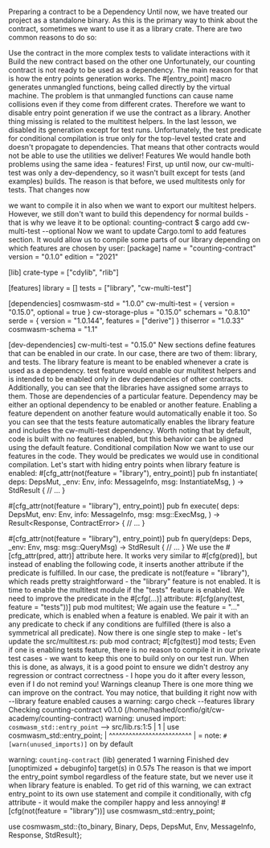 Preparing a contract to be a Dependency
Until now, we have treated our project as a standalone binary. As this is the primary way to think about the contract, sometimes we want to use it as a library crate. There are two common reasons to do so:



Use the contract in the more complex tests to validate interactions with it
Build the new contract based on the other one
Unfortunately, our counting contract is not ready to be used as a dependency. The main reason for that is how the entry points generation works. The #[entry_point] macro generates unmangled functions, being called directly by the virtual machine. The problem is that unmangled functions can cause name collisions even if they come from different crates. Therefore we want to disable entry point generation if we use the contract as a library.
Another thing missing is related to the multitest helpers. In the last lesson, we disabled its generation except for test runs. Unfortunately, the test predicate for conditional compilation is true only for the top-level tested crate and doesn't propagate to dependencies. That means that other contracts would not be able to use the utilities we deliver!
Features
We would handle both problems using the same idea - features! First, up until now, our cw-multi-test was only a dev-dependency, so it wasn't built except for tests (and examples) builds.
The reason is that before, we used multitests only for tests. That changes now

we want to compile it in also when we want to export our multitest helpers. However, we still don't want to build this dependency for normal builds - that is why we leave it to be optional:
counting-contract $ cargo add cw-multi-test --optional
Now we want to update Cargo.toml to add features section. It would allow us to compile some parts of our library depending on which features are chosen by user:
[package]
name = "counting-contract"
version = "0.1.0"
edition = "2021"

[lib]
crate-type = ["cdylib", "rlib"]

[features]
library = []
tests = ["library", "cw-multi-test"]

[dependencies]
cosmwasm-std = "1.0.0"
cw-multi-test = { version = "0.15.0", optional = true }
cw-storage-plus = "0.15.0"
schemars = "0.8.10"
serde = { version = "1.0.144", features = ["derive"] }
thiserror = "1.0.33"
cosmwasm-schema = "1.1"

[dev-dependencies]
cw-multi-test = "0.15.0"
New sections define features that can be enabled in our crate. In our case, there are two of them: library, and tests. The library feature is meant to be enabled whenever a crate is used as a dependency. test feature would enable our multitest helpers and is intended to be enabled only in dev dependencies of other contracts. Additionally, you can see that the libraries have assigned some arrays to them. Those are dependencies of a particular feature. Dependency may be either an optional dependency to be enabled or another feature. Enabling a feature dependent on another feature would automatically enable it too. So you can see that the tests feature automatically enables the library feature and includes the cw-multi-test dependency.
Worth noting that by default, code is built with no features enabled, but this behavior can be aligned using the default feature.
Conditional compilation
Now we want to use our features in the code. They would be predicates we would use in conditional compilation. Let's start with hiding entry points when library feature is enabled:
#[cfg_attr(not(feature = "library"), entry_point)]
pub fn instantiate(
    deps: DepsMut,
    _env: Env,
    info: MessageInfo,
    msg: InstantiateMsg,
) -> StdResult<Response> {
    // ...
}

#[cfg_attr(not(feature = "library"), entry_point)]
pub fn execute(
    deps: DepsMut,
    env: Env,
    info: MessageInfo,
    msg: msg::ExecMsg,
) -> Result<Response, ContractError> {
    // ...
}

#[cfg_attr(not(feature = "library"), entry_point)]
pub fn query(deps: Deps, _env: Env, msg: msg::QueryMsg) -> StdResult<Binary> {
    // ...
}
We use the #[cfg_attr(pred, attr)] attribute here. It works very similar to #[cfg(pred)], but instead of enabling the following code, it inserts another attribute if the predicate is fulfilled. In our case, the predicate is not(feature = "library"), which reads pretty straightforward - the "library" feature is not enabled.
It is time to enable the multitest module if the "tests" feature is enabled. We need to improve the predicate in the #[cfg(...)] attribute:
#[cfg(any(test, feature = "tests"))]
pub mod multitest;
We again use the feature = "..." predicate, which is enabled when a feature is enabled. We pair it with an any predicate to check if any conditions are fulfilled (there is also a symmetrical all predicate).
Now there is one single step to make - let's update the src/multitest.rs:
pub mod contract;
#[cfg(test)]
mod tests;
Even if one is enabling tests feature, there is no reason to compile it in our private test cases - we want to keep this one to build only on our test run.
When this is done, as always, it is a good point to ensure we didn't destroy any regression or contract correctness - I hope you do it after every lesson, even if I do not remind you!
Warnings cleanup
There is one more thing we can improve on the contract. You may notice, that building it right now with --library feature enabled causes a warning:
cargo check --features library
    Checking counting-contract v0.1.0 (/home/hashed/confio/git/cw-academy/counting-contract)
warning: unused import: `cosmwasm_std::entry_point`
 --> src/lib.rs:1:5
  |
1 | use cosmwasm_std::entry_point;
  |     ^^^^^^^^^^^^^^^^^^^^^^^^^
  |
  = note: `#[warn(unused_imports)]` on by default

warning: `counting-contract` (lib) generated 1 warning
    Finished dev [unoptimized + debuginfo] target(s) in 0.57s
The reason is that we import the entry_point symbol regardless of the feature state, but we never use it when library feature is enabled. To get rid of this warning, we can extract entry_point to its own use statement and compile it conditionally, with cfg attribute - it would make the compiler happy and less annoying!
#[cfg(not(feature = "library"))]
use cosmwasm_std::entry_point;

use cosmwasm_std::{to_binary, Binary, Deps, DepsMut, Env, MessageInfo, Response, StdResult};
